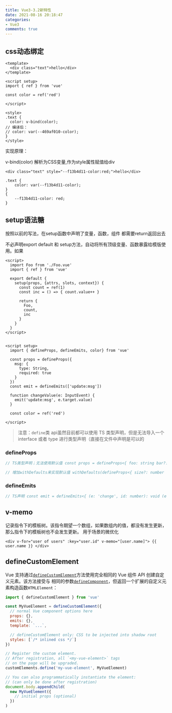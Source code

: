 ```yaml
---
title: Vue3-3.2新特性
date: 2021-08-16 20:18:47
categories:
- Vue3
comments: true
---
```


## css动态绑定

```vue
<template>
  <div class="text">hello</div>
</template>

<script setup>
import { ref } from 'vue'

const color = ref('red')

</script>

<style>
.text {
  color: v-bind(color);
// 编译后：
// color: var(--469af010-color);
}
</style>
```



实现原理：

v-bind(color) 解析为CSS变量,作为style属性赋值给div

```
<div class="text" style="--f13b4d11-color:red;">hello</div>

.text {
    color: var(--f13b4d11-color);
}
{
    --f13b4d11-color: red;
}
```



## setup语法糖

按照以前的写法，在setup函数中声明了变量，函数，组件 都需要return返回出去 

不必声明export default 和 setup方法，自动将所有顶级变量、函数暴露给模版使用。如果

```vue
<script>
  import Foo from './Foo.vue'
  import { ref } from 'vue'

  export default {
    setup(props, {attrs, slots, context}) {
      const count = ref(1)
      const inc = () => { count.value++ }

      return {
        Foo,
        count,
        inc
      }
    }
  }
</script>


<script setup>
  import { defineProps, defineEmits, color} from 'vue'

  const props = defineProps({
    msg: {
      type: String,
      required: true
    }
  })
  const emit = defineEmits(['update:msg'])

  function changeValue(e: InputEvent) {
    emit('update:msg', e.target.value)
  }

  const color = ref('red')

</script>
```
> 注意：`define`类 api虽然目前都可以使用 TS 类型声明，但是无法导入一个 interface 或者 type 进行类型声明（直接在文件中声明是可以的

### defineProps
```ts
// TS类型声明；无法使用默认值 const props = defineProps<{ foo: string bar?: number }>()

// 增加withDefaults来实现默认值 withDefaults(defineProps<{ size?: number labels?: string[] }>(), { size: 3, labels: () => ['default label'] })
```
### defineEmits
```ts
// TS声明 const emit = defineEmits<{ (e: 'change', id: number): void (e: 'update', value: string): void }>()
```


## v-memo

记录指令下的模板树。该指令期望一个数组，如果数组内的值，都没有发生更新，那么指令下的模板树也不会发生更新。 用于场景的微优化
```vue
<div v-for="user of users" :key="user.id" v-memo="[user.name]"> {{ user.name }} </div>
```


## defineCustomElement

Vue 支持通过[`defineCustomElement`](https://v3.vuejs.org/api/global-api.html#definecustomelement)方法使用完全相同的 Vue 组件 API 创建自定义元素。该方法接受与 相同的参数[`defineComponent`](https://v3.vuejs.org/api/global-api.html#definecomponent)，但返回一个扩展的自定义元素构造函数`HTMLElement`：
```js
import { defineCustomElement } from 'vue'

const MyVueElement = defineCustomElement({
  // normal Vue component options here
  props: {},
  emits: {},
  template: `...`,

  // defineCustomElement only: CSS to be injected into shadow root
  styles: [`/* inlined css */`]
})

// Register the custom element.
// After registration, all `<my-vue-element>` tags
// on the page will be upgraded.
customElements.define('my-vue-element', MyVueElement)

// You can also programmatically instantiate the element:
// (can only be done after registration)
document.body.appendChild(
  new MyVueElement({
    // initial props (optional)
  })
)
```

